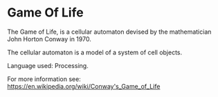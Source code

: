 # Game Of Life

The Game of Life, is a cellular automaton devised by the mathematician John Horton Conway in 1970.

The cellular automaton is a model of a system of cell objects.

Language used: Processing.

For more information see: https://en.wikipedia.org/wiki/Conway's_Game_of_Life
